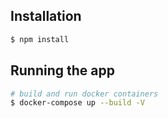 ## Installation

```bash
$ npm install
```

## Running the app

```bash
# build and run docker containers
$ docker-compose up --build -V
```
